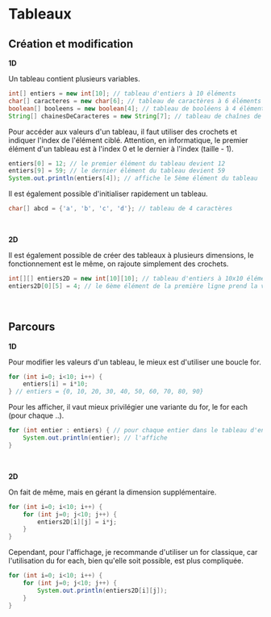 # **Tableaux**

## Création et modification

**1D**

Un tableau contient plusieurs variables.
```java
int[] entiers = new int[10]; // tableau d'entiers à 10 éléments
char[] caracteres = new char[6]; // tableau de caractères à 6 éléments
boolean[] booleens = new boolean[4]; // tableau de booléens à 4 éléments
String[] chainesDeCaracteres = new String[7]; // tableau de chaînes de caractères à 7 éléments
```

Pour accéder aux valeurs d'un tableau, il faut utiliser des crochets et indiquer l'index de l'élément ciblé. Attention, en informatique, le premier élément d'un tableau est à l'index 0 et le dernier à l'index (taille - 1).
```java
entiers[0] = 12; // le premier élément du tableau devient 12
entiers[9] = 59; // le dernier élément du tableau devient 59
System.out.println(entiers[4]); // affiche le 5ème élément du tableau
```

Il est également possible d'initialiser rapidement un tableau.
```java
char[] abcd = {'a', 'b', 'c', 'd'}; // tableau de 4 caractères
```
<br>

**2D**

Il est également possible de créer des tableaux à plusieurs dimensions, le fonctionnement est le même, on rajoute simplement des crochets.
```java 
int[][] entiers2D = new int[10][10]; // tableau d'entiers à 10x10 éléments
entiers2D[0][5] = 4; // le 6ème élément de la première ligne prend la valeur 4
```
<br>


## Parcours

**1D**

Pour modifier les valeurs d'un tableau, le mieux est d'utiliser une boucle for.
```java
for (int i=0; i<10; i++) {
	entiers[i] = i*10;
} // entiers = {0, 10, 20, 30, 40, 50, 60, 70, 80, 90}
```

Pour les afficher, il vaut mieux privilégier une variante du for, le for each (pour chaque ..).
```java
for (int entier : entiers) { // pour chaque entier dans le tableau d'entiers
	System.out.println(entier); // l'affiche
}
```
<br>


**2D**

On fait de même, mais en gérant la dimension supplémentaire.
```java
for (int i=0; i<10; i++) {
	for (int j=0; j<10; j++) {
		entiers2D[i][j] = i*j;
	}
}
```

Cependant, pour l'affichage, je recommande d'utiliser un for classique, car l'utilisation du for each, bien qu'elle soit possible, est plus compliquée.
```java
for (int i=0; i<10; i++) {
	for (int j=0; j<10; j++) {
		System.out.println(entiers2D[i][j]);
	}
}
```